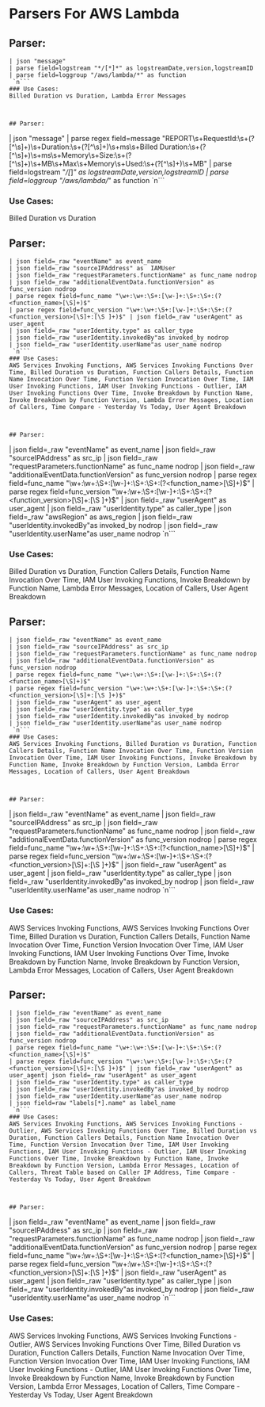 # Parsers For AWS Lambda

## Parser:
```
| json "message"
| parse field=logstream "*/[*]*" as logstreamDate,version,logstreamID
| parse field=loggroup "/aws/lambda/*" as function
 `n```
### Use Cases:
Billed Duration vs Duration, Lambda Error Messages



## Parser:
```
| json "message"
| parse regex field=message "REPORT\s+RequestId:\s+(?<RequestId>[^\s]+)\s+Duration:\s+(?<Duration>[^\s]+)\s+ms\s+Billed Duration:\s+(?<BilledDuration>[^\s]+)\s+ms\s+Memory\s+Size:\s+(?<MemorySize>[^\s]+)\s+MB\s+Max\s+Memory\s+Used:\s+(?<MaxMemoryUsed>[^\s]+)\s+MB" 
| parse field=logstream "*/[*]*" as logstreamDate,version,logstreamID
| parse field=loggroup "/aws/lambda/*" as function
 `n```
### Use Cases:
Billed Duration vs Duration



## Parser:
```
| json field=_raw "eventName" as event_name
| json field=_raw "sourceIPAddress" as  IAMUser
| json field=_raw "requestParameters.functionName" as func_name nodrop
| json field=_raw "additionalEventData.functionVersion" as func_version nodrop
| parse regex field=func_name "\w+:\w+:\S+:[\w-]+:\S+:\S+:(?<function_name>[\S]+)$"
| parse regex field=func_version "\w+:\w+:\S+:[\w-]+:\S+:\S+:(?<function_version>[\S]+:[\S ]+)$" | json field=_raw "userAgent" as user_agent
| json field=_raw "userIdentity.type" as caller_type
| json field=_raw "userIdentity.invokedBy"as invoked_by nodrop
| json field=_raw "userIdentity.userName"as user_name nodrop
 `n```
### Use Cases:
AWS Services Invoking Functions, AWS Services Invoking Functions Over Time, Billed Duration vs Duration, Function Callers Details, Function Name Invocation Over Time, Function Version Invocation Over Time, IAM User Invoking Functions, IAM User Invoking Functions - Outlier, IAM User Invoking Functions Over Time, Invoke Breakdown by Function Name, Invoke Breakdown by Function Version, Lambda Error Messages, Location of Callers, Time Compare - Yesterday Vs Today, User Agent Breakdown



## Parser:
```
| json field=_raw "eventName" as event_name
| json field=_raw "sourceIPAddress" as src_ip
| json field=_raw "requestParameters.functionName" as func_name nodrop
| json field=_raw "additionalEventData.functionVersion" as func_version nodrop
| parse regex field=func_name "\w+:\w+:\S+:[\w-]+:\S+:\S+:(?<function_name>[\S]+)$"
| parse regex field=func_version "\w+:\w+:\S+:[\w-]+:\S+:\S+:(?<function_version>[\S]+:[\S ]+)$" 
| json field=_raw "userAgent" as user_agent
| json field=_raw "userIdentity.type" as caller_type
| json field=_raw "awsRegion" as aws_region
| json field=_raw "userIdentity.invokedBy"as invoked_by nodrop
| json field=_raw "userIdentity.userName"as user_name nodrop
 `n```
### Use Cases:
Billed Duration vs Duration, Function Callers Details, Function Name Invocation Over Time, IAM User Invoking Functions, Invoke Breakdown by Function Name, Lambda Error Messages, Location of Callers, User Agent Breakdown



## Parser:
```
| json field=_raw "eventName" as event_name
| json field=_raw "sourceIPAddress" as src_ip
| json field=_raw "requestParameters.functionName" as func_name nodrop
| json field=_raw "additionalEventData.functionVersion" as func_version nodrop
| parse regex field=func_name "\w+:\w+:\S+:[\w-]+:\S+:\S+:(?<function_name>[\S]+)$"
| parse regex field=func_version "\w+:\w+:\S+:[\w-]+:\S+:\S+:(?<function_version>[\S]+:[\S ]+)$" 
| json field=_raw "userAgent" as user_agent
| json field=_raw "userIdentity.type" as caller_type
| json field=_raw "userIdentity.invokedBy"as invoked_by nodrop
| json field=_raw "userIdentity.userName"as user_name nodrop
 `n```
### Use Cases:
AWS Services Invoking Functions, Billed Duration vs Duration, Function Callers Details, Function Name Invocation Over Time, Function Version Invocation Over Time, IAM User Invoking Functions, Invoke Breakdown by Function Name, Invoke Breakdown by Function Version, Lambda Error Messages, Location of Callers, User Agent Breakdown



## Parser:
```
| json field=_raw "eventName" as event_name
| json field=_raw "sourceIPAddress" as src_ip
| json field=_raw "requestParameters.functionName" as func_name nodrop
| json field=_raw "additionalEventData.functionVersion" as func_version nodrop
| parse regex field=func_name "\w+:\w+:\S+:[\w-]+:\S+:\S+:(?<function_name>[\S]+)$"
| parse regex field=func_version "\w+:\w+:\S+:[\w-]+:\S+:\S+:(?<function_version>[\S]+:[\S ]+)$" | json field=_raw "userAgent" as user_agent
| json field=_raw "userIdentity.type" as caller_type
| json field=_raw "userIdentity.invokedBy"as invoked_by nodrop
| json field=_raw "userIdentity.userName"as user_name nodrop
 `n```
### Use Cases:
AWS Services Invoking Functions, AWS Services Invoking Functions Over Time, Billed Duration vs Duration, Function Callers Details, Function Name Invocation Over Time, Function Version Invocation Over Time, IAM User Invoking Functions, IAM User Invoking Functions Over Time, Invoke Breakdown by Function Name, Invoke Breakdown by Function Version, Lambda Error Messages, Location of Callers, User Agent Breakdown



## Parser:
```
| json field=_raw "eventName" as event_name
| json field=_raw "sourceIPAddress" as src_ip
| json field=_raw "requestParameters.functionName" as func_name nodrop
| json field=_raw "additionalEventData.functionVersion" as func_version nodrop
| parse regex field=func_name "\w+:\w+:\S+:[\w-]+:\S+:\S+:(?<function_name>[\S]+)$"
| parse regex field=func_version "\w+:\w+:\S+:[\w-]+:\S+:\S+:(?<function_version>[\S]+:[\S ]+)$" | json field=_raw "userAgent" as user_agent| json field=_raw "userAgent" as user_agent
| json field=_raw "userIdentity.type" as caller_type
| json field=_raw "userIdentity.invokedBy"as invoked_by nodrop
| json field=_raw "userIdentity.userName"as user_name nodrop
| json field=raw "labels[*].name" as label_name 
 `n```
### Use Cases:
AWS Services Invoking Functions, AWS Services Invoking Functions - Outlier, AWS Services Invoking Functions Over Time, Billed Duration vs Duration, Function Callers Details, Function Name Invocation Over Time, Function Version Invocation Over Time, IAM User Invoking Functions, IAM User Invoking Functions - Outlier, IAM User Invoking Functions Over Time, Invoke Breakdown by Function Name, Invoke Breakdown by Function Version, Lambda Error Messages, Location of Callers, Threat Table based on Caller IP Address, Time Compare - Yesterday Vs Today, User Agent Breakdown



## Parser:
```
| json field=_raw "eventName" as event_name 
| json field=_raw "sourceIPAddress" as src_ip
| json field=_raw "requestParameters.functionName" as func_name nodrop
| json field=_raw "additionalEventData.functionVersion" as func_version nodrop
| parse regex field=func_name "\w+:\w+:\S+:[\w-]+:\S+:\S+:(?<function_name>[\S]+)$"
| parse regex field=func_version "\w+:\w+:\S+:[\w-]+:\S+:\S+:(?<function_version>[\S]+:[\S ]+)$" | json field=_raw "userAgent" as user_agent
| json field=_raw "userIdentity.type" as caller_type
| json field=_raw "userIdentity.invokedBy"as invoked_by nodrop
| json field=_raw "userIdentity.userName"as user_name nodrop
 `n```
### Use Cases:
AWS Services Invoking Functions, AWS Services Invoking Functions - Outlier, AWS Services Invoking Functions Over Time, Billed Duration vs Duration, Function Callers Details, Function Name Invocation Over Time, Function Version Invocation Over Time, IAM User Invoking Functions, IAM User Invoking Functions - Outlier, IAM User Invoking Functions Over Time, Invoke Breakdown by Function Name, Invoke Breakdown by Function Version, Lambda Error Messages, Location of Callers, Time Compare - Yesterday Vs Today, User Agent Breakdown


